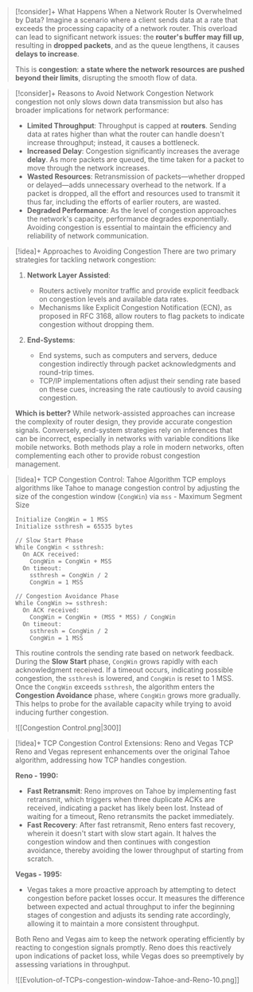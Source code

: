 > [!consider]+ What Happens When a Network Router Is Overwhelmed by Data?
> Imagine a scenario where a client sends data at a rate that exceeds the processing capacity of a network router. This overload can lead to significant network issues: the **router's buffer may fill up**, resulting in **dropped packets**, and as the queue lengthens, it causes **delays to increase**. 
> 
> This is **congestion**: **a state where the network resources are pushed beyond their limits**, disrupting the smooth flow of data.

> [!consider]+ Reasons to Avoid Network Congestion
> Network congestion not only slows down data transmission but also has broader implications for network performance:
> - **Limited Throughput**: Throughput is capped at **routers**. Sending data at rates higher than what the router can handle doesn't increase throughput; instead, it causes a bottleneck.
> - **Increased Delay**: Congestion significantly increases the average **delay**. As more packets are queued, the time taken for a packet to move through the network increases.
> - **Wasted Resources**: Retransmission of packets—whether dropped or delayed—adds unnecessary overhead to the network. If a packet is dropped, all the effort and resources used to transmit it thus far, including the efforts of earlier routers, are wasted.
> - **Degraded Performance**: As the level of congestion approaches the network's capacity, performance degrades exponentially. Avoiding congestion is essential to maintain the efficiency and reliability of network communication.

> [!idea]+ Approaches to Avoiding Congestion
> There are two primary strategies for tackling network congestion:
> 
> 1. **Network Layer Assisted**:
>    - Routers actively monitor traffic and provide explicit feedback on congestion levels and available data rates.
>    - Mechanisms like Explicit Congestion Notification (ECN), as proposed in RFC 3168, allow routers to flag packets to indicate congestion without dropping them.
> 
> 2. **End-Systems**:
>    - End systems, such as computers and servers, deduce congestion indirectly through packet acknowledgments and round-trip times.
>    - TCP/IP implementations often adjust their sending rate based on these cues, increasing the rate cautiously to avoid causing congestion.
> 
> **Which is better?** While network-assisted approaches can increase the complexity of router design, they provide accurate congestion signals. Conversely, end-system strategies rely on inferences that can be incorrect, especially in networks with variable conditions like mobile networks. Both methods play a role in modern networks, often complementing each other to provide robust congestion management.


> [!idea]+ TCP Congestion Control: Tahoe Algorithm
> TCP employs algorithms like Tahoe to manage congestion control by adjusting the size of the congestion window (`CongWin`) via `mss` - Maximum Segment Size 
> 
> ```
> Initialize CongWin = 1 MSS
> Initialize ssthresh = 65535 bytes
> 
> // Slow Start Phase
> While CongWin < ssthresh:
>   On ACK received:
>     CongWin = CongWin + MSS
>   On timeout:
>     ssthresh = CongWin / 2
>     CongWin = 1 MSS
> 
> // Congestion Avoidance Phase
> While CongWin >= ssthresh:
>   On ACK received:
>     CongWin = CongWin + (MSS * MSS) / CongWin
>   On timeout:
>     ssthresh = CongWin / 2
>     CongWin = 1 MSS
> ```
> 
> This routine controls the sending rate based on network feedback. During the **Slow Start** phase, `CongWin` grows rapidly with each acknowledgment received. If a timeout occurs, indicating possible congestion, the `ssthresh` is lowered, and `CongWin` is reset to 1 MSS. Once the `CongWin` exceeds `ssthresh`, the algorithm enters the **Congestion Avoidance** phase, where `CongWin` grows more gradually. This helps to probe for the available capacity while trying to avoid inducing further congestion.
> 
> ![[Congestion Control.png|300]]

> [!idea]+ TCP Congestion Control Extensions: Reno and Vegas
> TCP Reno and Vegas represent enhancements over the original Tahoe algorithm, addressing how TCP handles congestion.
> 
> **Reno - 1990:**
> - **Fast Retransmit**: Reno improves on Tahoe by implementing fast retransmit, which triggers when three duplicate ACKs are received, indicating a packet has likely been lost. Instead of waiting for a timeout, Reno retransmits the packet immediately.
> - **Fast Recovery**: After fast retransmit, Reno enters fast recovery, wherein it doesn't start with slow start again. It halves the congestion window and then continues with congestion avoidance, thereby avoiding the lower throughput of starting from scratch.
> 
> **Vegas - 1995:**
> - Vegas takes a more proactive approach by attempting to detect congestion before packet losses occur. It measures the difference between expected and actual throughput to infer the beginning stages of congestion and adjusts its sending rate accordingly, allowing it to maintain a more consistent throughput. 
> 
> Both Reno and Vegas aim to keep the network operating efficiently by reacting to congestion signals promptly. Reno does this reactively upon indications of packet loss, while Vegas does so preemptively by assessing variations in throughput.
> 
> ![[Evolution-of-TCPs-congestion-window-Tahoe-and-Reno-10.png]]


